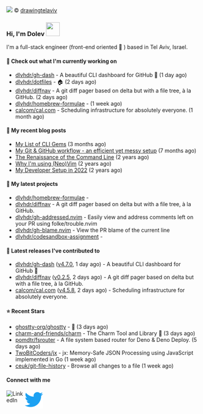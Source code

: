 <img src="https://user-images.githubusercontent.com/6196971/205364459-63d54329-d28a-403f-ac06-3baeb4685b46.jpg" />
© <a href="https://www.instagram.com/drawingtelaviv/">drawingtelaviv</a>

### Hi, I'm Dolev <img width="36px" height="36px" src="https://user-images.githubusercontent.com/1303154/88677602-1635ba80-d120-11ea-84d8-d263ba5fc3c0.gif" />

I'm a full-stack engineer (front-end oriented :rainbow: ) based in Tel Aviv, Israel.

#### 👷 Check out what I'm currently working on

- [dlvhdr/gh-dash](https://github.com/dlvhdr/gh-dash) - A beautiful CLI dashboard for GitHub 🚀  (1 day ago)
- [dlvhdr/dotfiles](https://github.com/dlvhdr/dotfiles) - 🏠 (2 days ago)
- [dlvhdr/diffnav](https://github.com/dlvhdr/diffnav) - A git diff pager based on delta but with a file tree, à la GitHub. (2 days ago)
- [dlvhdr/homebrew-formulae](https://github.com/dlvhdr/homebrew-formulae) -  (1 week ago)
- [calcom/cal.com](https://github.com/calcom/cal.com) - Scheduling infrastructure for absolutely everyone. (1 month ago)

#### 📜 My recent blog posts

- [My List of CLI Gems](https://dlvhdr.me/posts/cli-tools) (3 months ago)
- [My Git &amp; GitHub workflow - an efficient yet messy setup](https://dlvhdr.me/posts/how-i-use-github) (7 months ago)
- [The Renaissance of the Command Line](https://dlvhdr.me/posts/the-renaissance-of-the-command-line) (2 years ago)
- [Why I&#39;m using (Neo)Vim](https://dlvhdr.me/posts/why-im-using-vim) (2 years ago)
- [My Developer Setup in 2022](https://dlvhdr.me/posts/dev-setup) (2 years ago)

#### 🌱 My latest projects

- [dlvhdr/homebrew-formulae](https://github.com/dlvhdr/homebrew-formulae) - 
- [dlvhdr/diffnav](https://github.com/dlvhdr/diffnav) - A git diff pager based on delta but with a file tree, à la GitHub.
- [dlvhdr/gh-addressed.nvim](https://github.com/dlvhdr/gh-addressed.nvim) - Easily view and address comments left on your PR using folke/trouble.nvim
- [dlvhdr/gh-blame.nvim](https://github.com/dlvhdr/gh-blame.nvim) - View the PR blame of the current line
- [dlvhdr/codesandbox-assignment](https://github.com/dlvhdr/codesandbox-assignment) - 

#### 🔭 Latest releases I've contributed to

- [dlvhdr/gh-dash](https://github.com/dlvhdr/gh-dash) ([v4.7.0](https://github.com/dlvhdr/gh-dash/releases/tag/v4.7.0), 1 day ago) - A beautiful CLI dashboard for GitHub 🚀 
- [dlvhdr/diffnav](https://github.com/dlvhdr/diffnav) ([v0.2.5](https://github.com/dlvhdr/diffnav/releases/tag/v0.2.5), 2 days ago) - A git diff pager based on delta but with a file tree, à la GitHub.
- [calcom/cal.com](https://github.com/calcom/cal.com) ([v4.5.8](https://github.com/calcom/cal.com/releases/tag/v4.5.8), 2 days ago) - Scheduling infrastructure for absolutely everyone.

#### ⭐ Recent Stars

- [ghostty-org/ghostty](https://github.com/ghostty-org/ghostty) - 👻 (3 days ago)
- [charm-and-friends/charm](https://github.com/charm-and-friends/charm) - The Charm Tool and Library 🌟 (3 days ago)
- [pomdtr/fsrouter](https://github.com/pomdtr/fsrouter) - A file system based router for Deno &amp; Deno Deploy. (5 days ago)
- [TwoBitCoders/jx](https://github.com/TwoBitCoders/jx) - jx: Memory-Safe JSON Processing using JavaScript implemented in Go (1 week ago)
- [ceuk/git-file-history](https://github.com/ceuk/git-file-history) - Browse all changes to a file (1 week ago)

#### Connect with me

[<img align="left" alt="LinkedIn" width="48px" src="https://camo.githubusercontent.com/c8a9c5b414cd812ad6a97a46c29af67239ddaeae08c41724ff7d945fb4c047e5/68747470733a2f2f6564656e742e6769746875622e696f2f537570657254696e7949636f6e732f696d616765732f7376672f6c696e6b6564696e2e737667" />][linkedin]

[<img align="left" alt="Twitter" width="48px" src="icons/twitter.svg" />][twitter]

[linkedin]: https://www.linkedin.com/in/dolev-hadar/
[twitter]: https://twitter.com/elys1um

